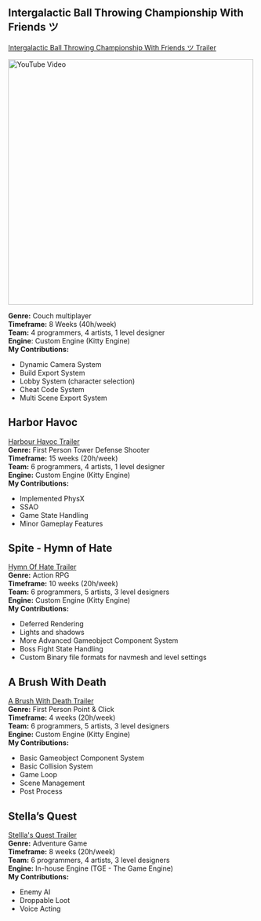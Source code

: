 ## Intergalactic Ball Throwing Championship With Friends ツ

[Intergalactic Ball Throwing Championship With Friends ツ Trailer](https://www.youtube.com/watch?v=Kt_vxRA8lns)

<a href="https://www.youtube.com/watch?v=Kt_vxRA8lns">
  <img title="" src="/assets/img/igbtcwf.gif" alt="YouTube Video" data-align="center" width="500">
</a>

**Genre:** Couch multiplayer
<br>**Timeframe:** 8 Weeks (40h/week)
<br>**Team:** 4 programmers, 4 artists, 1 level designer
<br>**Engine**: Custom Engine (Kitty Engine)
<br>**My Contributions:**
- Dynamic Camera System
- Build Export System
- Lobby System (character selection)
- Cheat Code System
- Multi Scene Export System

## Harbor Havoc

[Harbour Havoc Trailer](https://www.youtube.com/watch?v=ZKn69zNtD3Q)
<br>**Genre:** First Person Tower Defense Shooter
<br>**Timeframe:** 15 weeks (20h/week)
<br>**Team:** 6 programmers, 4 artists, 1 level designer
<br>**Engine:** Custom Engine (Kitty Engine)
<br>**My Contributions:**
- Implemented PhysX
- SSAO
- Game State Handling
- Minor Gameplay Features

## Spite - Hymn of Hate

[Hymn Of Hate Trailer](https://www.youtube.com/watch?v=yFKcPT-sk1I)
<br>**Genre:** Action RPG
<br>**Timeframe:** 10 weeks (20h/week)
<br>**Team:** 6 programmers, 5 artists, 3 level designers
<br>**Engine:** Custom Engine (Kitty Engine)
<br>**My Contributions:**
- Deferred Rendering
- Lights and shadows
- More Advanced Gameobject Component System
- Boss Fight State Handling
- Custom Binary file formats for navmesh and level settings

## A Brush With Death

[A Brush With Death Trailer ](https://www.youtube.com/watch?v=3b5PAHNGcMg)
<br>**Genre:** First Person Point & Click
<br>**Timeframe:** 4 weeks (20h/week)
<br>**Team:** 6 programmers, 5 artists, 3 level designers
<br>**Engine:** Custom Engine (Kitty Engine)
<br>**My Contributions:**
- Basic Gameobject Component System
- Basic Collision System
- Game Loop
- Scene Management
- Post Process

## Stella’s Quest

[Stellla's Quest Trailer](https://www.youtube.com/watch?v=EFjerap1isQ)
<br>**Genre:** Adventure Game
<br>**Timeframe:** 8 weeks (20h/week)
<br>**Team:** 6 programmers, 4 artists, 3 level designers
<br>**Engine:** In-house Engine (TGE - The Game Engine)
<br>**My Contributions:**
- Enemy AI
- Droppable Loot
- Voice Acting